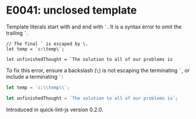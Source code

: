 # E0041: unclosed template

Template literals start with and end with <code>\`</code>.
It is a syntax error to omit the trailing <code>\`</code>.

```javascript-with-errors
// The final ` is escaped by \.
let temp = `c:\temp\`;
```

```javascript-with-errors
let unfinishedThought = `The solution to all of our problems is
```

To fix this error, ensure a backslash (`\`) is not escaping the terminating
<code>\`</code>, or include a terminating <code>\`</code>:

```javascript
let temp = `c:\\temp\\`;

let unfinishedThought = `The solution to all of our problems is`;
```

Introduced in quick-lint-js version 0.2.0.
